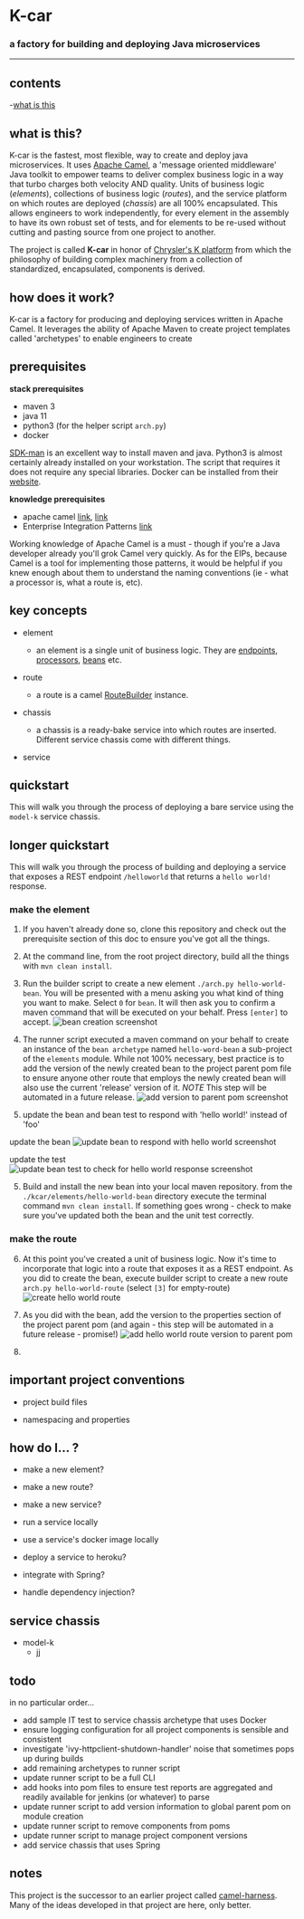 # K-car
### a factory for building and deploying Java microservices 

---

## contents
-[what is this](#what-is-this)


## what is this? 
K-car is the fastest, most flexible, way to create and deploy java microservices. It uses [Apache Camel](https://camel.apache.org/), a 'message oriented middleware' Java toolkit to empower teams to deliver complex business logic in a way that turbo charges both velocity AND quality. Units of business logic (*elements*), collections of business logic (*routes*), and the service platform on which routes are deployed (*chassis*) are all 100% encapsulated. This allows engineers to work independently, for every element in the assembly to have its own robust set of tests, and for elements to be re-used without cutting and pasting source from one project to another. 

The project is called __K-car__ in honor of [Chrysler's K platform](https://en.wikipedia.org/wiki/Chrysler_K_platform) from which the philosophy of building complex machinery from a collection of standardized, encapsulated, components is derived. 

## how does it work?
K-car is a factory for producing and deploying services written in Apache Camel. It leverages the ability of Apache Maven to create project templates called 'archetypes' to enable engineers to create 

## prerequisites

__stack prerequisites__
* maven 3
* java 11
* python3 (for the helper script `arch.py`)
* docker 

[SDK-man](https://sdkman.io/) is an excellent way to install maven and java. Python3 is almost certainly already installed on your workstation. The script that requires it does not require any special libraries. Docker can be installed from their [website](https://www.docker.com/products/docker-desktop). 

__knowledge prerequisites__
* apache camel [link](https://camel.apache.org/manual/latest/faq/what-is-camel.html), [link](https://www.baeldung.com/apache-camel-intro)
* Enterprise Integration Patterns [link](https://www.enterpriseintegrationpatterns.com/)

Working knowledge of Apache Camel is a must - though if you're a Java developer already you'll grok Camel very quickly. As for the EIPs, because Camel is a tool for implementing those patterns, it would be helpful if you knew enough about them to understand the naming conventions (ie - what a processor is, what a route is, etc).

## key concepts

* element
  * an element is a single unit of business logic. They are [endpoints](https://camel.apache.org/manual/latest/endpoint.html), [processors](https://camel.apache.org/manual/latest/processor.html), [beans](https://camel.apache.org/components/latest/eips/bean-eip.html) etc. 

* route
  * a route is a camel [RouteBuilder](https://camel.apache.org/manual/latest/routes.html) instance.

* chassis
  * a chassis is a ready-bake service into which routes are inserted. Different service chassis come with different things. 

* service

## quickstart 
This will walk you through the process of deploying a bare service using the `model-k` service chassis. 

## longer quickstart 
This will walk you through the process of building and deploying a service that exposes a REST endpoint `/helloworld` that returns a `hello world!` response. 

### make the element
1. If you haven't already done so, clone this repository and check out the prerequisite section of this doc to ensure you've got all the things. 

2. At the command line, from the root project directory, build all the things with `mvn clean install`. 

3. Run the builder script to create a new element `./arch.py hello-world-bean`. You will be presented with a menu asking you what kind of thing you want to make. Select `0` for `bean`. It will then ask you to confirm a maven command that will be executed on your behalf. Press `[enter]` to accept. 
![bean creation screenshot](./kcar_readme_images/kcar_create_bean.png)
   
4. The runner script executed a maven command on your behalf to create an instance of the `bean archetype` named `hello-word-bean` a sub-project of the `elements` module. While not 100% necessary, best practice is to add the version of the newly created bean to the project parent pom file to ensure anyone other route that employs the newly created bean will also use the current 'release' version of it. *NOTE* This step will be automated in a future release. 
![add version to parent pom screenshot](./kcar_readme_images/add_hello_world_bean_version_to_parent_pom.png)
   
5. update the bean and bean test to respond with 'hello world!' instead of 'foo'

update the bean
![update bean to respond with hello world screenshot](./kcar_readme_images/hello_world_bean_update.png)
   
update the test
![update bean test to check for hello world response screenshot](./kcar_readme_images/hello_world_bean_update_test.png)


5. Build and install the new bean into your local maven repository. from the `./kcar/elements/hello-world-bean` directory execute the terminal command `mvn clean install`. If something goes wrong - check to make sure you've updated both the bean and the unit test correctly. 

### make the route 

6. At this point you've created a unit of business logic. Now it's time to incorporate that logic into a route that exposes it as a REST endpoint. As you did to create the bean, execute builder script to create a new route `arch.py hello-world-route` (select `[3]` for empty-route)
![create hello world route](./kcar_readme_images/create_hello_world_route_screenshot.png)
   
7. As you did with the bean, add the version to the properties section of the project parent pom (and again - this step will be automated in a future release - promise!)
![add hello world route version to parent pom](./kcar_readme_images/update_pom_with_route_version.png)
   
8. 










## important project conventions 

* project build files

* namespacing and properties


## how do I... ?

* make a new element?

* make a new route?

* make a new service?

* run a service locally 

* use a service's docker image locally

* deploy a service to heroku? 

* integrate with Spring?

* handle dependency injection?


## service chassis 

* model-k
  * jj

## todo
in no particular order...
* add sample IT test to service chassis archetype that uses Docker 
* ensure logging configuration for all project components is sensible and consistent 
* investigate 'ivy-httpclient-shutdown-handler' noise that sometimes pops up during builds 
* add remaining archetypes to runner script
* update runner script to be a full CLI
* add hooks into pom files to ensure test reports are aggregated and readily available for jenkins (or whatever) to parse
* update runner script to add version information to global parent pom on module creation  
* update runner script to remove components from poms
* update runner script to manage project component versions 
* add service chassis that uses Spring

## notes 

This project is the successor to an earlier project called [camel-harness](https://github.com/davidholiday/camel-harness). Many of the ideas developed in that project are here, only better. 


